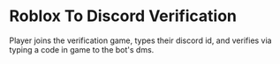 # Roblox To Discord Verification

Player joins the verification game, types their discord id, and verifies via typing a code in game
to the bot's dms.

<!-- Simple readme